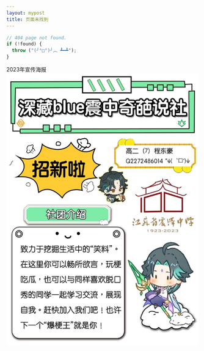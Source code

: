 ```yaml
---
layout: mypost
title: 页面未找到
---
```


```js
// 404 page not found.
if (!found) {
  throw ("(╯°□°)╯︵ ┻━┻");
}
```
2023年宣传海报
[![2023宣传海报](/permalinkpostsresource/2023/01.jpg)](https://zzqps.talexck.space)

